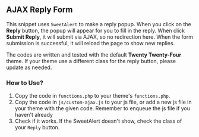 ## AJAX Reply Form ##
This snippet uses ``SweetAlert`` to make a reply popup. 
When you click on the **Reply** button, the popup will appear for you
to fill in the reply. When click **Submit Reply**, it will submit 
via AJAX, so no redirection here. When the form submission is successful,
it will reload the page to show new replies.

The codes are written and tested with the default **Twenty Twenty-Four**
theme. If your theme use a different class for the reply button, 
please update as needed.

### How to Use? ###
1. Copy the code in ``functions.php`` to your theme's ``functions.php``. 
2. Copy the code in ``js/custom-ajax.js`` to your js file, 
or add a new js file in your theme with the given code.
Remember to enqueue the js file if
you haven't already
3. Check if it works. If the SweetAlert doesn't
show, check the class of your ``Reply`` button.

